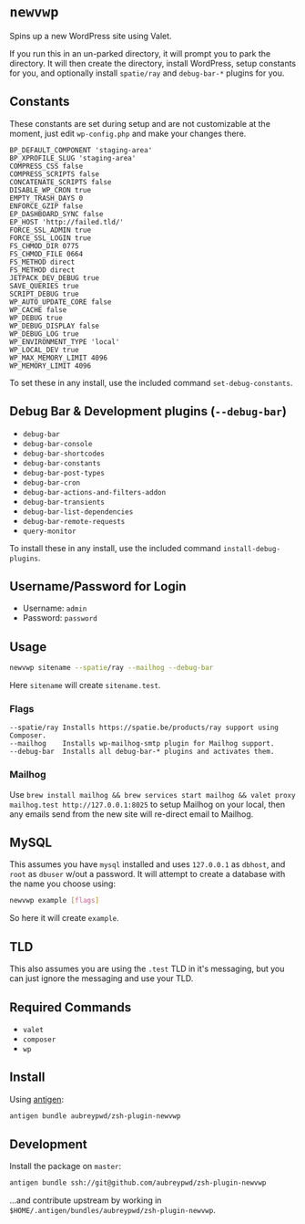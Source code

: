 # `newvwp`

Spins up a new WordPress site using Valet. 

If you run this in an un-parked directory, it will prompt you to park the directory. It will then create the directory, install WordPress, setup constants for you, and optionally install `spatie/ray` and `debug-bar-*` plugins for you.

## Constants

These constants are set during setup and are not customizable at the moment, just edit `wp-config.php` and make your changes there.

```
BP_DEFAULT_COMPONENT 'staging-area'
BP_XPROFILE_SLUG 'staging-area'
COMPRESS_CSS false 
COMPRESS_SCRIPTS false 
CONCATENATE_SCRIPTS false 
DISABLE_WP_CRON true 
EMPTY_TRASH_DAYS 0 
ENFORCE_GZIP false 
EP_DASHBOARD_SYNC false 
EP_HOST 'http://failed.tld/'
FORCE_SSL_ADMIN true 
FORCE_SSL_LOGIN true 
FS_CHMOD_DIR 0775 
FS_CHMOD_FILE 0664 
FS_METHOD direct
FS_METHOD direct 
JETPACK_DEV_DEBUG true 
SAVE_QUERIES true 
SCRIPT_DEBUG true 
WP_AUTO_UPDATE_CORE false 
WP_CACHE false 
WP_DEBUG true 
WP_DEBUG_DISPLAY false 
WP_DEBUG_LOG true 
WP_ENVIRONMENT_TYPE 'local'
WP_LOCAL_DEV true 
WP_MAX_MEMORY_LIMIT 4096
WP_MEMORY_LIMIT 4096
```

To set these in any install, use the included command `set-debug-constants`.

## Debug Bar & Development plugins (`--debug-bar`)

- `debug-bar`
- `debug-bar-console`
- `debug-bar-shortcodes`
- `debug-bar-constants`
- `debug-bar-post-types`
- `debug-bar-cron`
- `debug-bar-actions-and-filters-addon`
- `debug-bar-transients`
- `debug-bar-list-dependencies`
- `debug-bar-remote-requests`
- `query-monitor`

To install these in any install, use the included command `install-debug-plugins`.

## Username/Password for Login

- Username: `admin`
- Password: `password`

## Usage

```bash
newvwp sitename --spatie/ray --mailhog --debug-bar
```

Here `sitename` will create `sitename.test`.

### Flags

```
--spatie/ray Installs https://spatie.be/products/ray support using Composer.
--mailhog    Installs wp-mailhog-smtp plugin for Mailhog support.
--debug-bar  Installs all debug-bar-* plugins and activates them.
```

### Mailhog

Use `brew install mailhog && brew services start mailhog && valet proxy mailhog.test http://127.0.0.1:8025` to setup Mailhog on your local, then any emails send from the new site will re-direct email to Mailhog.

## MySQL

This assumes you have `mysql` installed and uses `127.0.0.1` as `dbhost`, and `root` as `dbuser` w/out a password. It will attempt to create a database with the name you choose using:

```bash
newvwp example [flags]
```

So here it will create `example`.

## TLD

This also assumes you are using the `.test` TLD in it's messaging, but you can just ignore the messaging and use your TLD.

## Required Commands

- `valet`
- `composer`
- `wp`

## Install

Using [antigen](https://github.com/zsh-users/antigen):

```bash
antigen bundle aubreypwd/zsh-plugin-newvwp
```

## Development

Install the package on `master`:

```bash
antigen bundle ssh://git@github.com/aubreypwd/zsh-plugin-newvwp
```

...and contribute upstream by working in `$HOME/.antigen/bundles/aubreypwd/zsh-plugin-newvwp`.
